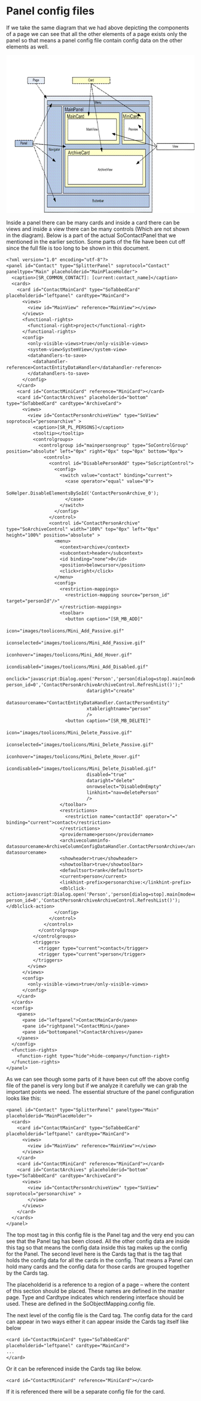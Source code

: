 <properties date="2016-06-24"
SortOrder="14"
/>

Panel config files
==================

If we take the same diagram that we had above depicting the components of a page we can see that all the other elements of a page exists only the panel so that means a panel config file contain config data on the other elements as well.

<img src="../Pagebuilder%20config%20files_files/image001.gif" width="680" height="422" />

Inside a panel there can be many cards and inside a card there can be views and inside a view there can be many controls (Which are not shown in the diagram). Below is a part of the actual SoContactPanel that we mentioned in the earlier section. Some parts of the file have been cut off since the full file is too long to be shown in this document.

```
<?xml version="1.0" encoding="utf-8"?>
<panel id="Contact" type="SplitterPanel" soprotocol="Contact" paneltype="Main" placeholderid="MainPlaceHolder">
  <caption>[SR_COMMON_CONTACT]: [current:contact_name]</caption>
  <cards>
    <card id="ContactMainCard" type="SoTabbedCard" placeholderid="leftpanel" cardtype="MainCard">
      <views>
        <view id="MainView" reference="MainView"></view>
      </views>
      <functional-rights>
        <functional-right>project</functional-right>
      </functional-rights>
      <config>
        <only-visible-views>true</only-visible-views>
        <system-view>SystemView</system-view>
        <datahandlers-to-save>
          <datahandler-reference>ContactEntityDataHandler</datahandler-reference>
        </datahandlers-to-save>
      </config>
    </card>
    <card id="ContactMiniCard" reference="MiniCard"></card>
    <card id="ContactArchives" placeholderid="bottom" type="SoTabbedCard" cardtype="ArchiveCard">
      <views>
        <view id="ContactPersonArchiveView" type="SoView" soprotocol="personarchive" >
          <caption>[SR_PL_PERSONS]</caption>
          <tooltip></tooltip>
          <controlgroups>
            <controlgroup id="mainpersongroup" type="SoControlGroup" position="absolute" left="0px" right="0px" top="0px" bottom="0px">
              <controls>
                <control id="DisablePersonAdd" type="SoScriptControl">
                  <config>
                    <switch value="contact" binding="current">
                      <case operator="equal" value="0">
                        SoHelper.DisableElementsBySoId('ContactPersonArchive_0');
                      </case>
                    </switch>
                  </config>
                </control>
                <control id="ContactPersonArchive" type="SoArchiveControl" width="100%" top="0px" left="0px" height="100%" position="absolute" >
                  <menu>
                    <context>archive</context>
                    <subcontext>header</subcontext>
                    <id binding="none">0</id>
                    <position>belowcursor</position>
                    <click>right</click>
                  </menu>
                  <config>
                    <restriction-mappings>
                      <restriction-mapping source="person_id" target="personId"/>"
                    </restriction-mappings>
                    <toolbar>
                      <button caption="[SR_MB_ADD]"
                              icon="images/toolicons/Mini_Add_Passive.gif"
                              iconselected="images/toolicons/Mini_Add_Passive.gif"
                              iconhover="images/toolicons/Mini_Add_Hover.gif"
                              icondisabled="images/toolicons/Mini_Add_Disabled.gif"
                              onclick="javascript:Dialog.open('Person','person[dialog=stop].main[mode=edit;new=true]?person_id=0','ContactPersonArchiveArchiveControl.RefreshList()');"
                              dataright="create" 
                              datasourcename="ContactEntityDataHandler.ContactPersonEntity"
                              xtablerightname="person"
                              />
                      <button caption="[SR_MB_DELETE]"
                              icon="images/toolicons/Mini_Delete_Passive.gif"
                              iconselected="images/toolicons/Mini_Delete_Passive.gif"
                              iconhover="images/toolicons/Mini_Delete_Hover.gif"
                              icondisabled="images/toolicons/Mini_Delete_Disabled.gif"
                              disabled="true"
                              dataright="delete"
                              onrowselect="DisableOnEmpty"
                              linkhint="nav=deletePerson"
                              />
                    </toolbar>
                    <restrictions>
                      <restriction name="contactId" operator="=" binding="current">contact</restriction>
                    </restrictions>
                    <providername>person</providername>
                    <archivecolumninfo-datasourcename>ArchiveColumnConfigDataHandler.ContactPersonArchive</archivecolumninfo-datasourcename>
                    <showheader>true</showheader>
                    <showtoolbar>true</showtoolbar>
                    <defaultsort>rank</defaultsort>
                    <current>person</current>
                    <linkhint-prefix>personarchive:</linkhint-prefix>
                    <dblclick-action>javascript:Dialog.open('Person','person[dialog=stop].main[mode=edit;new=true]?person_id=0','ContactPersonArchiveArchiveControl.RefreshList()');</dblclick-action>
                  </config>
                </control>
              </controls>
            </controlgroup>
          </controlgroups>
          <triggers>
            <trigger type="current">contact</trigger>
            <trigger type="current">person</trigger>
          </triggers>
        </view>
      </views>
      <config>
        <only-visible-views>true</only-visible-views>
      </config>
    </card>
  </cards>
  <config>
    <panes>
      <pane id="leftpanel">ContactMainCard</pane>
      <pane id="rightpanel">ContactMini</pane>
      <pane id="bottompanel">ContactArchives</pane>
    </panes>
  </config>
  <function-rights>
    <function-right type="hide">hide-company</function-right>
  </function-rights>
</panel>
```

 

As we can see though some parts of it have been cut off the above config file of the panel is very long but if we analyze it carefully we can grab the important points we need. The essential structure of the panel configuration looks like this:

```
<panel id="Contact" type="SplitterPanel" paneltype="Main" placeholderid="MainPlaceHolder">
  <cards>
    <card id="ContactMainCard" type="SoTabbedCard" placeholderid="leftpanel" cardtype="MainCard">
      <views>
        <view id="MainView" reference="MainView"></view>
      </views>
    </card>
    <card id="ContactMiniCard" reference="MiniCard"></card>
    <card id="ContactArchives" placeholderid="bottom" type="SoTabbedCard" cardtype="ArchiveCard">
      <views>
        <view id="ContactPersonArchiveView" type="SoView" soprotocol="personarchive" >
        </view>
      </views>
    </card>
  </cards>
</panel>
```

 

The top most tag in this config file is the Panel tag and the very end you can see that the Panel tag has been closed. All the other config data are inside this tag so that means the config data inside this tag makes up the config for the Panel. The second level here is the Cards tag that is the tag that holds the config data for all the cards in the config. That means a Panel can hold many cards and the config data for those cards are grouped together by the Cards tag.

The placeholderid is a reference to a region of a page – where the content of this section should be placed. These names are defined in the master page. Type and Cardtype indicates which rendering interface should be used. These are defined in the SoObjectMapping.config file.

The next level of the config file is the Card tag. The config data for the card can appear in two ways either it can appear inside the Cards tag itself like below

```
<card id="ContactMainCard" type="SoTabbedCard" placeholderid="leftpanel" cardtype="MainCard">
...
</card>
```

 

Or it can be referenced inside the Cards tag like below.

```
<card id="ContactMiniCard" reference="MiniCard"></card>
```

 

If it is referenced there will be a separate config file for the card.
